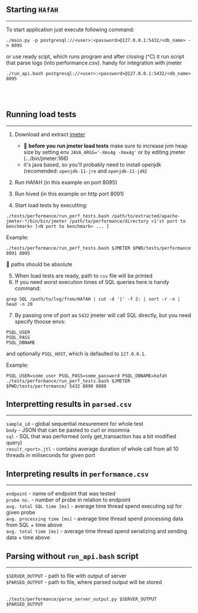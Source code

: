 ## Starting `HAfAH`
---
To start application just execute following command:

```
./main.py -p postgresql://<user>:<password>@127.0.0.1:5432/<db_name> -n 8095
```

or use ready scipt, which runs program and after closing (^C) it run script that parse logs (into performance.csv). handy for integration with jmeter

```
./run_api.bash postgresql://<user>:<password>@127.0.0.1:5432/<db_name> 8095
```

<br><br>

## Running load tests
---



1. Download and extract [jmeter](https://jmeter.apache.org/download_jmeter.cgi)
	- :rotating_light: **before you run jmeter load tests** make sure to increase jvm heap size by setting env `JAVA_ARGS='-Xms4g -Xmx4g'` or by editing jmeter (.../bin/jmeter:166)
	- it's java based, so you'll probably need to install openjdk (recomended: `openjdk-11-jre` and `openjdk-11-jdk`)


2. Run HAfAH (in this example on port 8095)
3. Run hived (in this example on http port 8091)
4. Start load tests by executting:

```
./tests/performance/run_perf_tests.bash /path/to/extracted/apache-jmeter-*/bin/bin/jmeter /path/to/performance/directory <1'st port to benchmark> [<N port to benchmark> ... ]
```

Example:
```
./tests/performance/run_perf_tests.bash $JMETER $PWD/tests/performance 8091 8095
```

:memo: paths should be absolute

5. When load tests are ready, path to `csv` file will be printed
6. If you need worst execution times of SQL queries here is handy command:

```
grep SQL /path/to/log/from/HAfAH | cut -d '|' -f 2: | sort -r -n | head -n 20
```
7. By passing one of port as `5432` jmeter will call SQL directly, but you need specify thoose envs:

```
PSQL_USER
PSQL_PASS
PSQL_DBNAME
```

and optionally `PSQL_HOST`, which is defaulted to `127.0.0.1`.

Example:

	PSQL_USER=some_user PSQL_PASS=some_password PSQL_DBNAME=hafah ./tests/performance/run_perf_tests.bash $JMETER $PWD/tests/performance/ 5432 8090 8888

## Interpretting results in `parsed.csv`
---

`sample_id` - global sequential mesurement for whole test <br>
`body` - JSON that can be pasted to curl or insomnia <br>
`sql` - SQL that was performed (only get_transaction has a bit modified query) <br>
`result_<port>.jtl` - contains average duration of whole call from all 10 threads in miliseconds for given port


## Interpreting results in `performance.csv`
---

`endpoint` - name oif endpoint that was tested<br>
`probe no.` - number of probe in relation to endpoint<br>
`avg. total SQL time [ms]` - average time thread spend executing sql for given probe<br>
`avg. processing time [ms]` - average time thread spend processing data from SQL + time above<br>
`avg. total time [ms]` - average time thread spend serializing and sending data + time above


## Parsing without `run_api.bash` script
---

`$SERVER_OUTPUT` - path to file with output of server<br>
`$PARSED_OUTPUT` - path to file, where parsed output will be stored<br><br>

```
./tests/performance/parse_server_output.py $SERVER_OUTPUT $PARSED_OUTPUT
```
